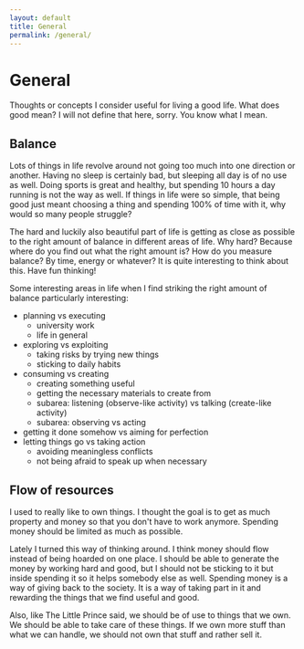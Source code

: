 ```yaml
---
layout: default
title: General
permalink: /general/
---
```


# General 

Thoughts or concepts I consider useful for living a good life. What does good mean? I will not define that here, sorry. You know what I mean.

## Balance 

Lots of things in life revolve around not going too much into one direction or another. Having no sleep is certainly bad, but sleeping all day is of no use as well. Doing sports is great and healthy, but spending 10 hours a day running is not the way as well. If things in life were so simple, that being good just meant choosing a thing and spending 100% of time with it, why would so many people struggle?

The hard and luckily also beautiful part of life is getting as close as possible to the right amount of balance in different areas of life. Why hard? Because where do you find out what the right amount is? How do you measure balance? By time, energy or whatever? It is quite interesting to think about this. Have fun thinking!

Some interesting areas in life when I find striking the right amount of balance particularly interesting:
- planning vs executing
  - university work
  - life in general
- exploring vs exploiting
  - taking risks by trying new things
  - sticking to daily habits
- consuming vs creating
  - creating something useful
  - getting the necessary materials to create from
  - subarea: listening (observe-like activity) vs talking (create-like activity)
  - subarea: observing vs acting
- getting it done somehow vs aiming for perfection
- letting things go vs taking action
  - avoiding meaningless conflicts
  - not being afraid to speak up when necessary

## Flow of resources

I used to really like to own things. I thought the goal is to get as much property and money so that you don't have to work anymore. Spending money should be limited as much as possible.

Lately I turned this way of thinking around. I think money should flow instead of being hoarded on one place. I should be able to generate the money by working hard and good, but I should not be sticking to it but inside spending it so it helps somebody else as well. Spending money is a way of giving back to the society. It is a way of taking part in it and rewarding the things that we find useful and good.

Also, like The Little Prince said, we should be of use to things that we own. We should be able to take care of these things. If we own more stuff than what we can handle, we should not own that stuff and rather sell it.